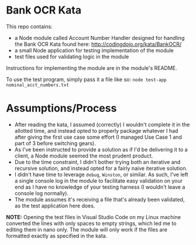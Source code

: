 # Bank OCR Kata
This repo contains:
- a Node module called Account Number Handler designed for handling the Bank OCR Kata found here:
http://codingdojo.org/kata/BankOCR/
- a small Node application for testing implementation of the module
- test files used for validating logic in the module

Instructions for implementing the module are in the module's README.

To use the test program, simply pass it a file like so:
`node test-app nominal_acct_numbers.txt`

# Assumptions/Process
- After reading the kata, I assumed (correctly) I wouldn't complete it in the allotted time, and instead opted to properly package whatever I had after giving the first use case some effort (I managed Use Case 1 and part of 3 before switching gears).
- As I've been instructed to provide a solution as if I'd be delivering it to a client, a Node module seemed the most prudent product.
- Due to the time constraint, I didn't bother trying both an iterative and recursive solution, and instead opted for a fairly naive iterative solution.
- I didn't have time to leverage `debug`, `Winston`, or similar. As such, I've left a single console log in the module to facilitate easy validation on your end as I have no knowledge of your testing harness (I wouldn't leave a console log normally).
- The module assumes it's receiving a file that's already been validated, as the test application here does.

**NOTE:** Opening the test files in Visual Studio Code on my Linux machine converted the lines with only spaces to empty strings, which led me to editing them in nano only. The module will only work if the files are formatted exactly as specified in the kata.